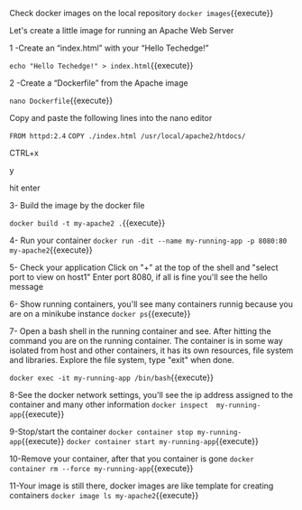Check docker images on the local repository
`docker images`{{execute}}

Let's create a little image for running an Apache Web Server

1 -Create an “index.html” with your “Hello Techedge!”

`echo "Hello Techedge!" > index.html`{{execute}}

2 -Create a “Dockerfile” from the Apache image 

`nano Dockerfile`{{execute}}

Copy and paste the following lines into the nano editor

`FROM httpd:2.4`
`COPY ./index.html /usr/local/apache2/htdocs/`

CTRL+x

y

hit enter

3- Build the image by the docker file

`docker build -t my-apache2 .`{{execute}}

4- Run your container
`docker run -dit --name my-running-app -p 8080:80 my-apache2`{{execute}}

5- Check your application
Click on "+" at the top of the shell and "select port to view on host1"
Enter port 8080, if all is fine you'll see the hello message

6- Show running containers, you'll see many containers runnig because you are on a minikube instance
`docker ps`{{execute}}

7- Open a bash shell in the running container and see. 
After hitting the command you are on the running container. 
The container is in some way isolated from host and other containers, it has its own resources, file system and libraries.
Explore the file system, type "exit" when done.

`docker exec -it my-running-app /bin/bash`{{execute}}

8-See the docker network settings, you'll see the ip address assigned to the container and many other information
`docker inspect  my-running-app`{{execute}}

9-Stop/start the container
`docker container stop my-running-app`{{execute}}
`docker container start my-running-app`{{execute}}

10-Remove your container, after that you container is gone
`docker container rm --force my-running-app`{{execute}}

11-Your image is still there, docker images are like template for creating containers
`docker image ls my-apache2`{{execute}}











